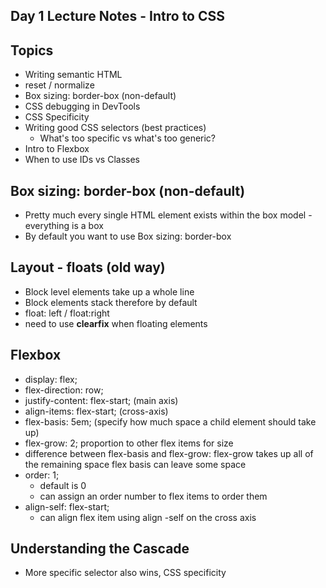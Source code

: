 ## Day 1 Lecture Notes - Intro to CSS


## Topics
- Writing semantic HTML
- reset / normalize
- Box sizing: border-box (non-default)
- CSS debugging in DevTools
- CSS Specificity
- Writing good CSS selectors (best practices)
    - What's too specific vs what's too generic?
- Intro to Flexbox
- When to use IDs vs Classes


## Box sizing: border-box (non-default)
- Pretty much every single HTML element exists within the box model - everything is a box
- By default you want to use Box sizing: border-box 

## Layout - floats (old way)
- Block level elements take up a whole line
- Block elements stack therefore by default
- float: left / float:right
- need to use <b>clearfix</b> when floating elements

## Flexbox 
- display: flex;
- flex-direction: row;
- justify-content: flex-start; (main axis)
- align-items: flex-start;  (cross-axis)
- flex-basis: 5em; (specify how much space a child element should take up)
- flex-grow: 2; proportion to other flex items for size
- difference between flex-basis and flex-grow: flex-grow takes up all of the remaining space flex basis can leave some space
- order: 1;
  - default is 0
  - can assign an order number to flex items to order them 
- align-self: flex-start; 
  - can align flex item using align -self on the cross axis

## Understanding the Cascade
- More specific selector also wins, CSS specificity

